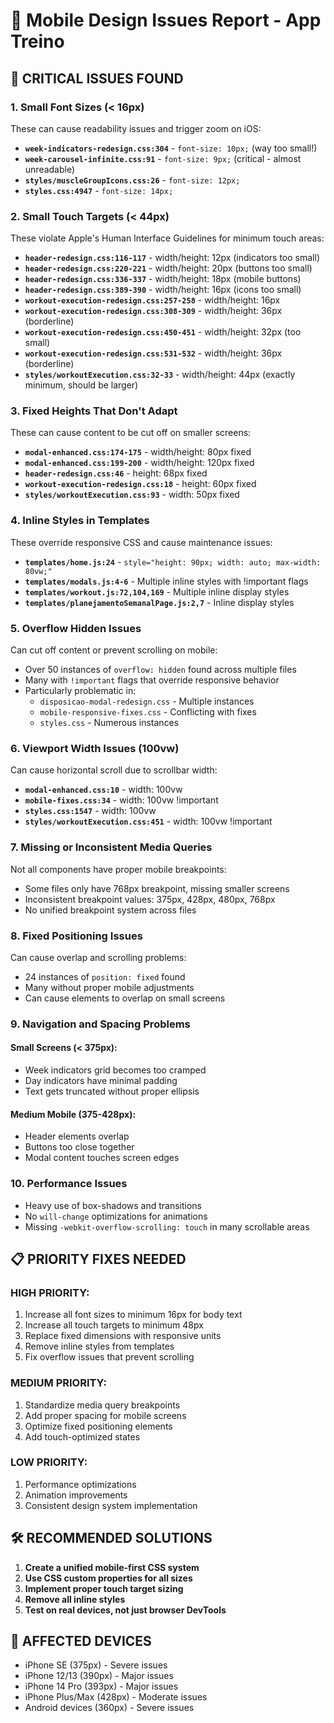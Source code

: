 # 📱 Mobile Design Issues Report - App Treino

## 🚨 CRITICAL ISSUES FOUND

### 1. **Small Font Sizes (< 16px)**
These can cause readability issues and trigger zoom on iOS:

- **`week-indicators-redesign.css:304`** - `font-size: 10px;` (way too small!)
- **`week-carousel-infinite.css:91`** - `font-size: 9px;` (critical - almost unreadable)
- **`styles/muscleGroupIcons.css:26`** - `font-size: 12px;`
- **`styles.css:4947`** - `font-size: 14px;`

### 2. **Small Touch Targets (< 44px)**
These violate Apple's Human Interface Guidelines for minimum touch areas:

- **`header-redesign.css:116-117`** - width/height: 12px (indicators too small)
- **`header-redesign.css:220-221`** - width/height: 20px (buttons too small)
- **`header-redesign.css:336-337`** - width/height: 18px (mobile buttons)
- **`header-redesign.css:389-390`** - width/height: 16px (icons too small)
- **`workout-execution-redesign.css:257-258`** - width/height: 16px
- **`workout-execution-redesign.css:308-309`** - width/height: 36px (borderline)
- **`workout-execution-redesign.css:450-451`** - width/height: 32px (too small)
- **`workout-execution-redesign.css:531-532`** - width/height: 36px (borderline)
- **`styles/workoutExecution.css:32-33`** - width/height: 44px (exactly minimum, should be larger)

### 3. **Fixed Heights That Don't Adapt**
These can cause content to be cut off on smaller screens:

- **`modal-enhanced.css:174-175`** - width/height: 80px fixed
- **`modal-enhanced.css:199-200`** - width/height: 120px fixed
- **`header-redesign.css:46`** - height: 68px fixed
- **`workout-execution-redesign.css:18`** - height: 60px fixed
- **`styles/workoutExecution.css:93`** - width: 50px fixed

### 4. **Inline Styles in Templates**
These override responsive CSS and cause maintenance issues:

- **`templates/home.js:24`** - `style="height: 90px; width: auto; max-width: 80vw;"`
- **`templates/modals.js:4-6`** - Multiple inline styles with !important flags
- **`templates/workout.js:72,104,169`** - Multiple inline display styles
- **`templates/planejamentoSemanalPage.js:2,7`** - Inline display styles

### 5. **Overflow Hidden Issues**
Can cut off content or prevent scrolling on mobile:

- Over 50 instances of `overflow: hidden` found across multiple files
- Many with `!important` flags that override responsive behavior
- Particularly problematic in:
  - `disposicao-modal-redesign.css` - Multiple instances
  - `mobile-responsive-fixes.css` - Conflicting with fixes
  - `styles.css` - Numerous instances

### 6. **Viewport Width Issues (100vw)**
Can cause horizontal scroll due to scrollbar width:

- **`modal-enhanced.css:10`** - width: 100vw
- **`mobile-fixes.css:34`** - width: 100vw !important
- **`styles.css:1547`** - width: 100vw
- **`styles/workoutExecution.css:451`** - width: 100vw !important

### 7. **Missing or Inconsistent Media Queries**
Not all components have proper mobile breakpoints:

- Some files only have 768px breakpoint, missing smaller screens
- Inconsistent breakpoint values: 375px, 428px, 480px, 768px
- No unified breakpoint system across files

### 8. **Fixed Positioning Issues**
Can cause overlap and scrolling problems:

- 24 instances of `position: fixed` found
- Many without proper mobile adjustments
- Can cause elements to overlap on small screens

### 9. **Navigation and Spacing Problems**

#### Small Screens (< 375px):
- Week indicators grid becomes too cramped
- Day indicators have minimal padding
- Text gets truncated without proper ellipsis

#### Medium Mobile (375-428px):
- Header elements overlap
- Buttons too close together
- Modal content touches screen edges

### 10. **Performance Issues**
- Heavy use of box-shadows and transitions
- No `will-change` optimizations for animations
- Missing `-webkit-overflow-scrolling: touch` in many scrollable areas

## 📋 PRIORITY FIXES NEEDED

### HIGH PRIORITY:
1. Increase all font sizes to minimum 16px for body text
2. Increase all touch targets to minimum 48px
3. Replace fixed dimensions with responsive units
4. Remove inline styles from templates
5. Fix overflow issues that prevent scrolling

### MEDIUM PRIORITY:
1. Standardize media query breakpoints
2. Add proper spacing for mobile screens
3. Optimize fixed positioning elements
4. Add touch-optimized states

### LOW PRIORITY:
1. Performance optimizations
2. Animation improvements
3. Consistent design system implementation

## 🛠️ RECOMMENDED SOLUTIONS

1. **Create a unified mobile-first CSS system**
2. **Use CSS custom properties for all sizes**
3. **Implement proper touch target sizing**
4. **Remove all inline styles**
5. **Test on real devices, not just browser DevTools**

## 📱 AFFECTED DEVICES
- iPhone SE (375px) - Severe issues
- iPhone 12/13 (390px) - Major issues  
- iPhone 14 Pro (393px) - Major issues
- iPhone Plus/Max (428px) - Moderate issues
- Android devices (360px) - Severe issues